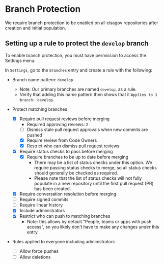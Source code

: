# Branch Protection #

We require branch protection to be enabled on all cisagov repositories after
creation and initial population.

## Setting up a rule to protect the `develop` branch ##

To enable branch protection, you must have permission to access the Settings
menu.

In `Settings`, go to the `Branches` entry and create a rule with the following:

- Branch name pattern: `develop`
  - Note: Our primary branches are named `develop`, as a rule.
  - Verify that adding this name pattern then shows that it
`Applies to 1 branch: develop`.

- Protect matching branches
  - [X] Require pull request reviews before merging
    - Required approving reviews: `2`
    - [ ] Dismiss stale pull request approvals when new commits are pushed
    - [X] Require review from Code Owners
    - [X] Restrict who can dismiss pull request reviews
  - [X] Require status checks to pass before merging
    - [X] Require branches to be up to date before merging
      - There may be a list of status checks under this option. We require
      passing status checks to merge, so all status checks should generally be
      checked as required.
      - Please note that the list of status checks will not fully populate in a
      new repository until the first pull request (PR) has been created.
  - [X] Require conversation resolution before merging
  - [ ] Require signed commits
  - [ ] Require linear history
  - [X] Include administrators
  - [X] Restrict who can push to matching branches
    - Note: this allows by default "People, teams or apps with push access", so
you likely don't have to make any changes _under_ this entry

- Rules applied to everyone including administrators
  - [ ] Allow force pushes
  - [ ] Allow deletions
